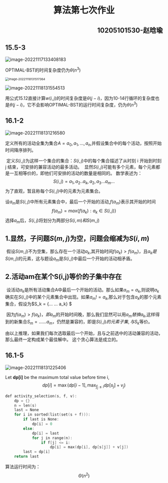 <h1 align="center">算法第七次作业</h1>
<h2 align="right">10205101530-赵晗瑜</h2>

## 15.5-3

![image-20221117133408183](C:/Users/zhy19/AppData/Roaming/Typora/typora-user-images/image-20221117133408183.png)

OPTIMAL-BST的时间复杂度仍为$\theta (n^3)$

<img src="C:/Users/zhy19/AppData/Roaming/Typora/typora-user-images/image-20221118131517364.png" alt="image-20221118131517364" style="zoom:67%;" />

![image-20221118131554513](C:/Users/zhy19/AppData/Roaming/Typora/typora-user-images/image-20221118131554513.png)

用公式15.12直接计算$w(i,j)$的时间复杂度是$\theta(j-i)$，因为10-14行循环的复杂度也是$\theta(j-i)$，它不会影响OPTIMAL-BST的运行时间复杂度，仍为$\theta(n^3)$

## 16.1-2

![image-20221118131216580](C:/Users/zhy19/AppData/Roaming/Typora/typora-user-images/image-20221118131216580.png)

定义所有的活动全集为集合$A={a_0,a_1,...,a_n}$,并假设集合中的每个活动，按照开始时间降序排列。

​		定义$S(i,j)$为这样一个集合的集合：$S(i,j)$中的每个集合描述了从时刻 i 开始到时刻 j 结束，可安排的兼容活动的最多活动。
​		显然$S(i,j)$可能有多个元素，每个元素都是一互相等价的，即他们可安排的活动的数量是相同的。
数学表述为：
$$
S(i,j) = { {a_1,a_2 .. a_k}, {a_2,a_3 ... a_m} ... }
$$
为了直观，暂且称每个$S(i,j)$中的元素为元素集合。

 设$a_m$是$S(i,j)$中所有元素集合中，最后一个开始的活动,$f(a_m)$表示其开始的时间
$$
  f(a_m) = max { \{f(a_k): a_k∈S(i,j)}\}
$$
选择$a_m$后，$S(i,j)$将划分为两部分$S(i,m)和S(m,j)$

## 1.显然，子问题$S(m,j)$为空，问题会缩减为$S(i,m)$

​	 	假设$S(m,j)$不为空集，那么存在一个活动$a_k$,其开始时间$f(a_k)>f(a_m)$，且$a_k是S(m,j)$的元素，这与题设$a_m$是$S(i,j)$中最后一个开始的活动相矛盾。

## 2.活动am在某个S(i,j)等价的子集中存在

​		 设活动$a_k$是所有活动集合A中最后一个开始的活动。那么如果$a_m = a_k,$则说明$a_k$确实在$S(i,j)$中的某个元素集合中出现。
​		 如果$a_m!=a_k$,那么对于包含$a_k$的那个元素集合，假设为$S_k = {... ... a_k} $

​		 因为$f(a_m)>f(a_k)，即a_m$的开始时间晚，那么我们显然可以用$a_m替换a_k,$这样得到的新集合$S_m = {... ... a_m}$，仍然是兼容的，即是$S(i,j)的元素子集,与S_k$等价。

​		 由以上推理，如果我们每次选取最后一个开始，且与之前选中的活动兼容的活动，那么最终一定构成某个最佳解中。
这个贪心算法是成立的。

## 16.1-5

![image-20221118131225406](C:/Users/zhy19/AppData/Roaming/Typora/typora-user-images/image-20221118131225406.png)

Let   **dp[i]**   be the maximum total value before time i,
$$
dp[i] = \max(dp[i-1], \max_{f_j \le i} dp[s_j] + v_j)
$$

```c
def activity_selection(s, f, v):
    dp = {}
    n = len(s)
    last = None
    for i in sorted(list(set(s + f))):
        if last is None:
            dp[i] = 0
        else:
            dp[i] = last
            for j in range(n):
                if f[j] <= i:
                    dp[i] = max(dp[i], dp[s[j]] + v[j])
        last = dp[i]
    return last
```

算法运行时间为：
$$
\Theta(n^2)
$$
